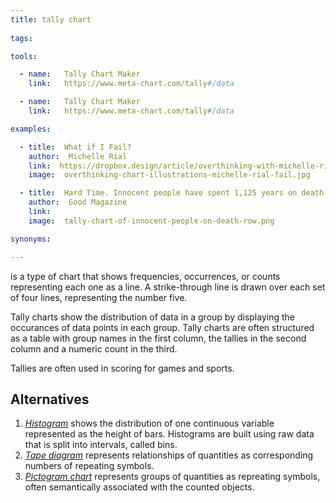 ```yaml
---
title: tally chart
  
tags:

tools:

  - name:   Tally Chart Maker
    link:   https://www.meta-chart.com/tally#/data

  - name:   Tally Chart Maker
    link:   https://www.meta-chart.com/tally#/data

examples:

  - title:  What if I Fail?
    author:  Michelle Rial
    link:  https://dropbox.design/article/overthinking-with-michelle-rial
    image:  overthinking-chart-illustrations-michelle-rial-fail.jpg

  - title:  Hard Time. Innocent people have spent 1,125 years on death row.
    author:  Good Magazine
    link:  
    image:  tally-chart-of-innocent-people-on-death-row.png

synonyms:

---
```


is a type of chart that shows frequencies, occurrences, or counts representing each one as a line. A strike-through line is drawn over each set of four lines, representing the number five.

<!--more-->
Tally charts show the distribution of data in a group by displaying the occurances of data points in each group. Tally charts are often structured as a table with group names in the first column, the tallies in the second column and a numeric count in the third.

Tallies are often used in scoring for games and sports.

## Alternatives
1. [*Histogram*](/histogram) shows the distribution of one continuous variable represented as the height of bars. Histograms are built using raw data that is split into intervals, called bins. 
2. [*Tape diagram*](/tape-diagram) represents relationships of quantities as corresponding numbers of repeating symbols.
3. [*Pictogram chart*](/pictogram-chart) represents groups of quantities as repreating symbols, often semantically associated with the counted objects. 
